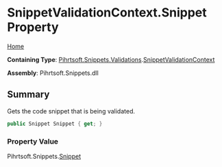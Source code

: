 <a name="_top"></a>

# SnippetValidationContext\.Snippet Property

[Home](../../../../../README.md#_top)

**Containing Type**: [Pihrtsoft.Snippets.Validations](../../README.md#_top)\.[SnippetValidationContext](../README.md#_top)

**Assembly**: Pihrtsoft\.Snippets\.dll

## Summary

Gets the code snippet that is being validated\.

```csharp
public Snippet Snippet { get; }
```

### Property Value

Pihrtsoft\.Snippets\.[Snippet](../../../Snippet/README.md#_top)

